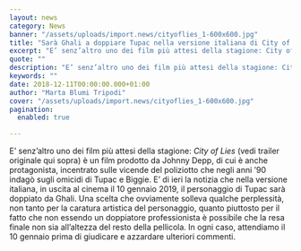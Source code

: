 ```yaml
---
layout: news
category: News
banner: "/assets/uploads/import.news/cityoflies_1-600x600.jpg"
title: "Sarà Ghali a doppiare Tupac nella versione italiana di City of Lies"
excerpt: "E’ senz’altro uno dei film più attesi della stagione: City of Lies (vedi trailer originale qui sopra) è un film prodotto da Johnny Depp, di cui è anche protagonista, incentrato sulle vicende del poliziotto che negli anni ’90 indagò sugli omicidi di Tupac e Biggie. E’ di ieri la notizia che nella versione italiana, in [&hellip"
quote: ""
description: "E’ senz’altro uno dei film più attesi della stagione: City of Lies (vedi trailer originale qui sopra) è un film prodotto da Johnny Depp, di cui è anche protagonista, incentrato sulle vicende del poliziotto che negli anni ’90 indagò sugli omicidi di Tupac e Biggie. E’ di ieri la notizia che nella versione italiana, in [&hellip"
keywords: ""
date: 2018-12-11T00:00:00.000+01:00
author: "Marta Blumi Tripodi"
cover: "/assets/uploads/import.news/cityoflies_1-600x600.jpg"
pagination:
  enabled: true

---
```


E’ senz’altro uno dei film più attesi della stagione: _City of Lies_ (vedi trailer originale qui sopra) è un film prodotto da Johnny Depp, di cui è anche protagonista, incentrato sulle vicende del poliziotto che negli anni ’90 indagò sugli omicidi di Tupac e Biggie. E’ di ieri la notizia che nella versione italiana, in uscita al cinema il 10 gennaio 2019, il personaggio di Tupac sarà doppiato da Ghali. Una scelta che ovviamente solleva qualche perplessità, non tanto per la caratura artistica del personaggio, quanto piuttosto per il fatto che non essendo un doppiatore professionista è possibile che la resa finale non sia all’altezza del resto della pellicola. In ogni caso, attendiamo il 10 gennaio prima di giudicare e azzardare ulteriori commenti.